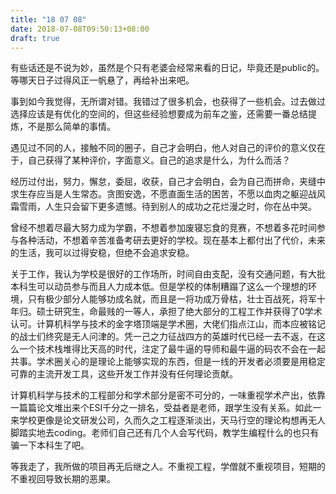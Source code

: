 ```yaml
---
title: "18 07 08"
date: 2018-07-08T09:50:13+08:00
draft: true
---
```


有些话还是不说为妙，虽然是个只有老婆会经常来看的日记，毕竟还是public的。等哪天日子过得风正一帆悬了，再给补出来吧。

事到如今我觉得，无所谓对错。我错过了很多机会，也获得了一些机会。过去做过选择应该是有优化的空间的，但这些经验想要成为前车之鉴，还需要一番总结提炼，不是那么简单的事情。

遇见过不同的人，接触不同的圈子，自己才会明白，他人对自己的评价的意义仅在于，自己获得了某种评价，字面意义。自己的追求是什么，为什么而活？

经历过付出，努力，懈怠，委屈，收获，自己才会明白，会为自己而拼命，夹缝中求生存应当是人生常态。贪图安逸，不愿直面生活的困苦，不愿以血肉之躯迎战风霜雪雨，人生只会留下更多遗憾。待到别人的成功之花烂漫之时，你在丛中哭。

曾经不想着尽最大努力成为学霸，不想着参加废寝忘食的竞赛，不想着多花时间参与各种活动，不想着辛苦准备考研去更好的学校。现在基本上都付出了代价，未来的生活，我可以过得安稳，但绝不会追求安稳。

关于工作，我认为学校是很好的工作场所，时间自由支配，没有交通问题，有大批本科生可以动员参与而且人力成本低。但是学校的体制糟蹋了这么一个理想的环境，只有极少部分人能够功成名就，而且是一将功成万骨枯，壮士百战死，将军十年归。硕士研究生，命最贱的一等人，承担了绝大部分的工程工作并获得了0学术认可。计算机科学与技术的金字塔顶端是学术圈，大佬们指点江山，而本应被铭记的战士们终究是无人问津的。凭一己之力征战四方的英雄时代已经一去不返，在这么一个技术栈堆得比天高的时代，注定了最牛逼的导师和最牛逼的码农不会在一起共事。学术圈关心的是理论上能够实现的东西，但是一线的开发者必须要是用稳定可靠的主流开发工具，这些开发工作并没有任何理论贡献。

计算机科学与技术的工程部分和学术部分是密不可分的，一味重视学术产出，依靠一篇篇论文堆出来个ESI千分之一排名，受益者是老师，跟学生没有关系。如此一来学校更像是论文研发公司，久而久之工程逐渐淡出，天马行空的理论构想再无人脚踏实地去coding。老师们自己还有几个人会写代码，教学生编程什么的也只有骗一下本科生了吧。

等我走了，我所做的项目再无后继之人。不重视工程，学僧就不重视项目，短期的不重视回导致长期的恶果。
